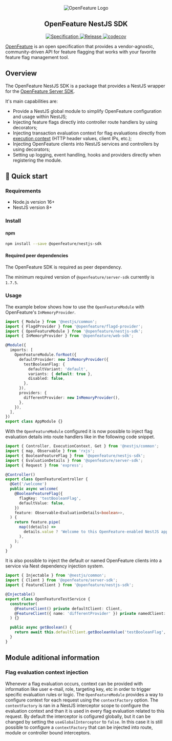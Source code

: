 <!-- markdownlint-disable MD033 -->
<!-- x-hide-in-docs-start -->
<p align="center">
  <picture>
    <source media="(prefers-color-scheme: dark)" srcset="https://raw.githubusercontent.com/open-feature/community/0e23508c163a6a1ac8c0ced3e4bd78faafe627c7/assets/logo/horizontal/white/openfeature-horizontal-white.svg" />
    <img align="center" alt="OpenFeature Logo" src="https://raw.githubusercontent.com/open-feature/community/0e23508c163a6a1ac8c0ced3e4bd78faafe627c7/assets/logo/horizontal/black/openfeature-horizontal-black.svg" />
  </picture>
</p>

<h2 align="center">OpenFeature NestJS SDK</h2>

<!-- x-hide-in-docs-end -->
<!-- The 'github-badges' class is used in the docs -->
<p align="center" class="github-badges">
  <a href="https://github.com/open-feature/spec/releases/tag/v0.7.0">
    <img alt="Specification" src="https://img.shields.io/static/v1?label=specification&message=v0.7.0&color=yellow&style=for-the-badge" />
  </a>
    <!-- x-release-please-start-version -->
  <a href="https://github.com/open-feature/js-sdk/releases/tag/nestjs-sdk-v0.1.0">
    <img alt="Release" src="https://img.shields.io/static/v1?label=release&message=v0.1.0&color=blue&style=for-the-badge" />
  </a>
  <!-- x-release-please-end -->
  <a href="https://codecov.io/gh/open-feature/js-sdk">
    <img alt="codecov" src="https://codecov.io/gh/open-feature/js-sdk/branch/main/graph/badge.svg?token=3DC5XOEHMY" />
  </a>
</p>
<!-- x-hide-in-docs-start -->

[OpenFeature](https://openfeature.dev) is an open specification that provides a vendor-agnostic, community-driven API
for feature flagging that works with your favorite feature flag management tool.

<!-- x-hide-in-docs-end -->

## Overview

The OpenFeature NestJS SDK is a package that provides a NestJS wrapper for the [OpenFeature Server SDK](https://openfeature.dev/docs/reference/technologies/server/javascript/).

It's main capabilities are:

- Provide a NestJS global module to simplify OpenFeature configuration and usage within NestJS;
- Injecting feature flags directly into controller route handlers by using decorators;
- Injecting transaction evaluation context for flag evaluations directly from [execution context](https://docs.nestjs.com/fundamentals/execution-context) (HTTP header values, client IPs, etc.);
- Injecting OpenFeature clients into NestJS services and controllers by using decorators;
- Setting up logging, event handling, hooks and providers directly when registering the module.

## 🚀 Quick start

### Requirements

- Node.js version 16+
- NestJS version 8+

### Install

#### npm

```sh
npm install --save @openfeature/nestjs-sdk
```

#### Required peer dependencies

The OpenFeature SDK is required as peer dependency.

The minimum required version of `@openfeature/server-sdk` currently is `1.7.5`.

### Usage

The example below shows how to use the `OpenFeatureModule` with OpenFeature's `InMemoryProvider`.

```ts
import { Module } from '@nestjs/common';
import { FlagdProvider } from '@openfeature/flagd-provider';
import { OpenFeatureModule } from '@openfeature/nestjs-sdk';
import { InMemoryProvider } from '@openfeature/web-sdk';

@Module({
  imports: [
    OpenFeatureModule.forRoot({
      defaultProvider: new InMemoryProvider({
        testBooleanFlag: {
          defaultVariant: 'default',
          variants: { default: true },
          disabled: false,
        },
      }),
      providers: {
        differentProvider: new InMemoryProvider(),
      },
    }),
  ],
})
export class AppModule {}
```

With the `OpenFeatureModule` configured it is now possible to inject flag evaluation details into route handlers like in the following code snippet.

```ts
import { Controller, ExecutionContext, Get } from '@nestjs/common';
import { map, Observable } from 'rxjs';
import { BooleanFeatureFlag } from '@openfeature/nestjs-sdk';
import { EvaluationDetails } from '@openfeature/server-sdk';
import { Request } from 'express';

@Controller()
export class OpenFeatureController {
  @Get('/welcome')
  public async welcome(
    @BooleanFeatureFlag({
      flagKey: 'testBooleanFlag',
      defaultValue: false,
    })
    feature: Observable<EvaluationDetails<boolean>>,
  ) {
    return feature.pipe(
      map((details) =>
        details.value ? 'Welcome to this OpenFeature-enabled NestJS app!' : 'Welcome to this NestJS app!',
      ),
    );
  }
}
```

It is also possible to inject the default or named OpenFeature clients into a service via Nest dependency injection system.

```ts
import { Injectable } from '@nestjs/common';
import { Client } from '@openfeature/server-sdk';
import { FeatureClient } from '@openfeature/nestjs-sdk';

@Injectable()
export class OpenFeatureTestService {
  constructor(
    @FeatureClient() private defaultClient: Client,
    @FeatureClient({ name: 'differentProvider' }) private namedClient: Client,
  ) {}

  public async getBoolean() {
    return await this.defaultClient.getBooleanValue('testBooleanFlag', false);
  }
}
```

## Module aditional information

### Flag evaluation context injection

Whenever a flag evaluation occurs, context can be provided with information like user e-mail, role, targeting key, etc in order to trigger specific evaluation rules or logic. The `OpenFeatureModule` provides a way to configure context for each request using the `contextFactory` option.
The `contextFactory` is ran in a NestJS interceptor scope to configure the evaluation context and than it is used in every flag evaluation related to this request.
By default the interceptor is cofigured globally, but it can be changed by setting the `useGlobalInterceptor` to `false`. In this case it is still possible to configure a `contextFactory` that can be injected into route, module or controller bound interceptors.

